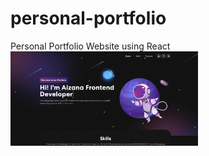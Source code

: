 # personal-portfolio
Personal Portfolio Website using React
<img
  src="./src/assets/img/readme-photo.png"
  alt="Readme photo"
  style="display: inline-block; margin: 0 auto; max-width: 300px">